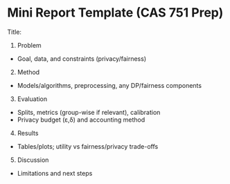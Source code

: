 # Mini Report Template (CAS 751 Prep)

Title: <Task>

1) Problem
- Goal, data, and constraints (privacy/fairness)

2) Method
- Models/algorithms, preprocessing, any DP/fairness components

3) Evaluation
- Splits, metrics (group-wise if relevant), calibration
- Privacy budget (ε,δ) and accounting method

4) Results
- Tables/plots; utility vs fairness/privacy trade-offs

5) Discussion
- Limitations and next steps
